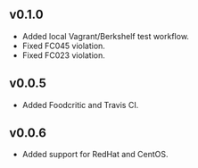 ## v0.1.0

* Added local Vagrant/Berkshelf test workflow.
* Fixed FC045 violation.
* Fixed FC023 violation.

## v0.0.5

* Added Foodcritic and Travis CI.

## v0.0.6

* Added support for RedHat and CentOS.
